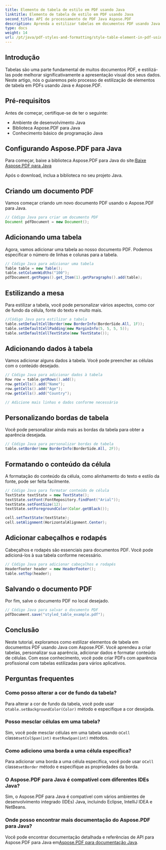 ```yaml
---
title: Elemento de tabela de estilo em PDF usando Java
linktitle: Elemento de tabela de estilo em PDF usando Java
second_title: API de processamento de PDF Java Aspose.PDF
description: Aprenda a estilizar tabelas em documentos PDF usando Java com Aspose.PDF. Crie tabelas visualmente atraentes e personalize sua aparência para PDFs profissionais.
type: docs
weight: 14
url: /pt/java/pdf-styles-and-formatting/style-table-element-in-pdf-using-java/
---
```


## Introdução

Tabelas são uma parte fundamental de muitos documentos PDF, e estilizá-las pode melhorar significativamente a apresentação visual dos seus dados. Neste artigo, nós o guiaremos pelo processo de estilização de elementos de tabela em PDFs usando Java e Aspose.PDF.

## Pré-requisitos

Antes de começar, certifique-se de ter o seguinte:

- Ambiente de desenvolvimento Java
- Biblioteca Aspose.PDF para Java
- Conhecimento básico de programação Java

## Configurando Aspose.PDF para Java

 Para começar, baixe a biblioteca Aspose.PDF para Java do site:[Baixe Aspose.PDF para Java](https://releases.aspose.com/pdf/java/)

Após o download, inclua a biblioteca no seu projeto Java.

## Criando um documento PDF

Vamos começar criando um novo documento PDF usando o Aspose.PDF para Java.

```java
// Código Java para criar um documento PDF
Document pdfDocument = new Document();
```

## Adicionando uma tabela

Agora, vamos adicionar uma tabela ao nosso documento PDF. Podemos especificar o número de linhas e colunas para a tabela.

```java
// Código Java para adicionar uma tabela
Table table = new Table();
table.setColumnWidths("100");
pdfDocument.getPages().get_Item(1).getParagraphs().add(table);
```

## Estilizando a mesa

Para estilizar a tabela, você pode personalizar vários aspectos, como cor de fundo da célula, fonte do texto e muito mais.

```java
//Código Java para estilizar a tabela
table.setDefaultCellBorder(new BorderInfo(BorderSide.All, 1F));
table.setDefaultCellPadding(new MarginInfo(5, 5, 5, 5));
table.setDefaultCellTextState(new TextState());
```

## Adicionando dados à tabela

Vamos adicionar alguns dados à tabela. Você pode preencher as células com o conteúdo desejado.

```java
// Código Java para adicionar dados à tabela
Row row = table.getRows().add();
row.getCells().add("Name");
row.getCells().add("Age");
row.getCells().add("Country");

// Adicione mais linhas e dados conforme necessário
```

## Personalizando bordas de tabela

Você pode personalizar ainda mais as bordas da tabela para obter a aparência desejada.

```java
// Código Java para personalizar bordas de tabela
table.setBorder(new BorderInfo(BorderSide.All, 2F));
```

## Formatando o conteúdo da célula

A formatação do conteúdo da célula, como alinhamento do texto e estilo da fonte, pode ser feita facilmente.

```java
// Código Java para formatar conteúdo de célula
TextState textState = new TextState();
textState.setFont(FontRepository.findFont("Arial"));
textState.setFontSize(12);
textState.setForegroundColor(Color.getBlack());

cell.setTextState(textState);
cell.setAlignment(HorizontalAlignment.Center);
```

## Adicionar cabeçalhos e rodapés

Cabeçalhos e rodapés são essenciais para documentos PDF. Você pode adicioná-los à sua tabela conforme necessário.

```java
// Código Java para adicionar cabeçalhos e rodapés
HeaderFooter header = new HeaderFooter();
table.setTop(header);
```

## Salvando o documento PDF

Por fim, salve o documento PDF no local desejado.

```java
// Código Java para salvar o documento PDF
pdfDocument.save("styled_table_example.pdf");
```

## Conclusão

Neste tutorial, exploramos como estilizar elementos de tabela em documentos PDF usando Java com Aspose.PDF. Você aprendeu a criar tabelas, personalizar sua aparência, adicionar dados e formatar conteúdo de células. Com esse conhecimento, você pode criar PDFs com aparência profissional com tabelas estilizadas para vários aplicativos.

## Perguntas frequentes

### Como posso alterar a cor de fundo da tabela?

 Para alterar a cor de fundo da tabela, você pode usar o`table.setBackgroundColor(Color)` método e especifique a cor desejada.

### Posso mesclar células em uma tabela?

 Sim, você pode mesclar células em uma tabela usando o`Cell` classe`setColSpan(int)` e`setRowSpan(int)` métodos.

### Como adiciono uma borda a uma célula específica?

 Para adicionar uma borda a uma célula específica, você pode usar o`Cell` classe`setBorder` método e especifique as propriedades da borda.

### O Aspose.PDF para Java é compatível com diferentes IDEs Java?

Sim, o Aspose.PDF para Java é compatível com vários ambientes de desenvolvimento integrado (IDEs) Java, incluindo Eclipse, IntelliJ IDEA e NetBeans.

### Onde posso encontrar mais documentação do Aspose.PDF para Java?

 Você pode encontrar documentação detalhada e referências de API para Aspose.PDF para Java em[Aspose.PDF para documentação Java](https://reference.aspose.com/pdf/java/).